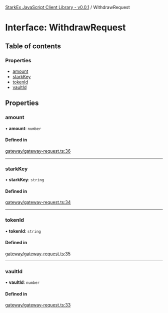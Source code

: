 [StarkEx JavaScript Client Library - v0.0.1](../README.md) / WithdrawRequest

# Interface: WithdrawRequest

## Table of contents

### Properties

- [amount](WithdrawRequest.md#amount)
- [starkKey](WithdrawRequest.md#starkkey)
- [tokenId](WithdrawRequest.md#tokenid)
- [vaultId](WithdrawRequest.md#vaultid)

## Properties

### amount

• **amount**: `number`

#### Defined in

[gateway/gateway-request.ts:36](https://github.com/starkware-industries/starkex-clientlib-js/blob/c509284/src/lib/gateway/gateway-request.ts#L36)

___

### starkKey

• **starkKey**: `string`

#### Defined in

[gateway/gateway-request.ts:34](https://github.com/starkware-industries/starkex-clientlib-js/blob/c509284/src/lib/gateway/gateway-request.ts#L34)

___

### tokenId

• **tokenId**: `string`

#### Defined in

[gateway/gateway-request.ts:35](https://github.com/starkware-industries/starkex-clientlib-js/blob/c509284/src/lib/gateway/gateway-request.ts#L35)

___

### vaultId

• **vaultId**: `number`

#### Defined in

[gateway/gateway-request.ts:33](https://github.com/starkware-industries/starkex-clientlib-js/blob/c509284/src/lib/gateway/gateway-request.ts#L33)
